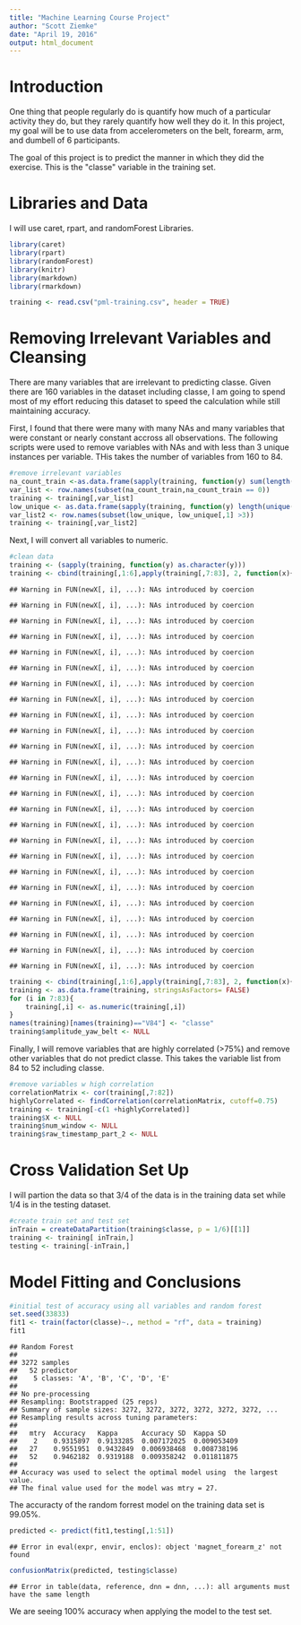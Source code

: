 ```yaml
---
title: "Machine Learning Course Project"
author: "Scott Ziemke"
date: "April 19, 2016"
output: html_document
---
```


# Introduction
One thing that people regularly do is quantify how much of a particular activity they do, but they rarely quantify how well they do it. In this project, my goal will be to use data from accelerometers on the belt, forearm, arm, and dumbell of 6 participants.

The goal of this project is to predict the manner in which they did the exercise. This is the "classe" variable in the training set.

# Libraries and Data

I will use caret, rpart, and randomForest Libraries. 

```r
library(caret)
library(rpart)
library(randomForest)
library(knitr)
library(markdown)
library(rmarkdown)

training <- read.csv("pml-training.csv", header = TRUE)
```

# Removing Irrelevant Variables and Cleansing

There are many variables that are irrelevant to predicting classe. Given there are 160 variables in the dataset including classe, I am going to spend most of my effort reducing this dataset to speed the calculation while still maintaining accuracy. 

First, I found that there were many with many NAs and many variables that were constant or nearly constant accross all observations.  The following scripts were used to remove variables with NAs and with less than 3 unique instances per variable. THis takes the number of variables from 160 to 84.

```r
#remove irrelevant variables
na_count_train <-as.data.frame(sapply(training, function(y) sum(length(which(is.na(y))))))
var_list <- row.names(subset(na_count_train,na_count_train == 0))
training <- training[,var_list]
low_unique <- as.data.frame(sapply(training, function(y) length(unique(y))))
var_list2 <- row.names(subset(low_unique, low_unique[,1] >3))
training <- training[,var_list2]
```

Next, I will convert all variables to numeric.

```r
#clean data
training <- (sapply(training, function(y) as.character(y)))
training <- cbind(training[,1:6],apply(training[,7:83], 2, function(x){as.numeric(x)}), training[,84])
```

```
## Warning in FUN(newX[, i], ...): NAs introduced by coercion

## Warning in FUN(newX[, i], ...): NAs introduced by coercion

## Warning in FUN(newX[, i], ...): NAs introduced by coercion

## Warning in FUN(newX[, i], ...): NAs introduced by coercion

## Warning in FUN(newX[, i], ...): NAs introduced by coercion

## Warning in FUN(newX[, i], ...): NAs introduced by coercion

## Warning in FUN(newX[, i], ...): NAs introduced by coercion

## Warning in FUN(newX[, i], ...): NAs introduced by coercion

## Warning in FUN(newX[, i], ...): NAs introduced by coercion

## Warning in FUN(newX[, i], ...): NAs introduced by coercion

## Warning in FUN(newX[, i], ...): NAs introduced by coercion

## Warning in FUN(newX[, i], ...): NAs introduced by coercion

## Warning in FUN(newX[, i], ...): NAs introduced by coercion

## Warning in FUN(newX[, i], ...): NAs introduced by coercion

## Warning in FUN(newX[, i], ...): NAs introduced by coercion

## Warning in FUN(newX[, i], ...): NAs introduced by coercion

## Warning in FUN(newX[, i], ...): NAs introduced by coercion

## Warning in FUN(newX[, i], ...): NAs introduced by coercion

## Warning in FUN(newX[, i], ...): NAs introduced by coercion

## Warning in FUN(newX[, i], ...): NAs introduced by coercion

## Warning in FUN(newX[, i], ...): NAs introduced by coercion

## Warning in FUN(newX[, i], ...): NAs introduced by coercion

## Warning in FUN(newX[, i], ...): NAs introduced by coercion

## Warning in FUN(newX[, i], ...): NAs introduced by coercion

## Warning in FUN(newX[, i], ...): NAs introduced by coercion
```

```r
training <- cbind(training[,1:6],apply(training[,7:83], 2, function(x){replace(x, is.na(x), 0)}), training[,84])
training <- as.data.frame(training, stringsAsFactors= FALSE)
for (i in 7:83){
    training[,i] <- as.numeric(training[,i])
}
names(training)[names(training)=="V84"] <- "classe"
training$amplitude_yaw_belt <- NULL
```

Finally, I will remove variables that are highly correlated (>75%) and remove other variables that do not predict classe.  This takes the variable list from 84 to 52 including classe. 

```r
#remove variables w high correlation
correlationMatrix <- cor(training[,7:82])
highlyCorrelated <- findCorrelation(correlationMatrix, cutoff=0.75)
training <- training[-c(1 +highlyCorrelated)]
training$X <- NULL
training$num_window <- NULL
training$raw_timestamp_part_2 <- NULL
```

# Cross Validation Set Up
I will partion the data so that 3/4 of the data is in the training data set while 1/4 is in the testing dataset. 

```r
#create train set and test set
inTrain = createDataPartition(training$classe, p = 1/6)[[1]]
training <- training[ inTrain,]
testing <- training[-inTrain,]
```

# Model Fitting and Conclusions

```r
#initial test of accuracy using all variables and random forest
set.seed(33833)
fit1 <- train(factor(classe)~., method = "rf", data = training)
fit1
```

```
## Random Forest 
## 
## 3272 samples
##   52 predictor
##    5 classes: 'A', 'B', 'C', 'D', 'E' 
## 
## No pre-processing
## Resampling: Bootstrapped (25 reps) 
## Summary of sample sizes: 3272, 3272, 3272, 3272, 3272, 3272, ... 
## Resampling results across tuning parameters:
## 
##   mtry  Accuracy   Kappa      Accuracy SD  Kappa SD   
##    2    0.9315897  0.9133285  0.007172025  0.009053409
##   27    0.9551951  0.9432849  0.006938468  0.008738196
##   52    0.9462182  0.9319188  0.009358242  0.011811875
## 
## Accuracy was used to select the optimal model using  the largest value.
## The final value used for the model was mtry = 27.
```
The accuracty of the random forrest model on the training data set is 99.05%.  


```r
predicted <- predict(fit1,testing[,1:51])
```

```
## Error in eval(expr, envir, enclos): object 'magnet_forearm_z' not found
```

```r
confusionMatrix(predicted, testing$classe)
```

```
## Error in table(data, reference, dnn = dnn, ...): all arguments must have the same length
```

We are seeing 100% accuracy when applying the model to the test set. 




